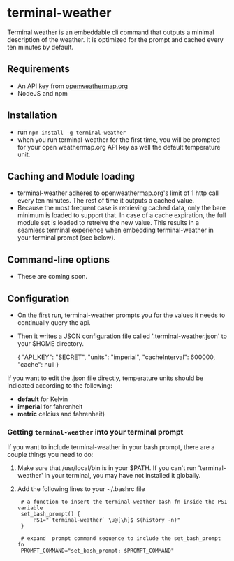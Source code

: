 # terminal-weather

Terminal weather is an embeddable cli command that outputs a minimal description of the weather. It is optimized for the prompt and cached every ten minutes by default.

## Requirements

+ An API key from [openweathermap.org](http://openweathermap.org)
+ NodeJS and npm

## Installation

+ run `npm install -g terminal-weather`
+ when you run terminal-weather for the first time, you will be prompted for your open weathermap.org API key as well the default temperature unit.

## Caching and Module loading

+ terminal-weather adheres to openweathermap.org's limit of 1 http call every ten minutes. The rest of time it outputs a cached value. 
+ Because the most frequent case is retrieving cached data, only the bare minimum is loaded to support that.  In case of a cache expiration, the full module set is loaded to retreive the new value. This results in a seamless terminal experience when embedding terminal-weather in your terminal prompt (see below). 

## Command-line options
+ These are coming soon.

## Configuration 

+ On the first run, terminal-weather prompts you for the values it needs to continually query the api.
+ Then it writes a JSON configuration file called '.terminal-weather.json' to your $HOME directory.

    {
        "API_KEY": "SECRET",
        "units": "imperial",
        "cacheInterval": 600000,
        "cache": null
    }

If you want to edit the .json file directly, temperature units should be indicated according to the following:

+ **default** for Kelvin
+ **imperial** for fahrenheit
+ **metric** celcius and fahrenheit)

### Getting `terminal-weather` into your terminal prompt

If you want to include terminal-weather in your bash prompt, there are a couple things you need to do:

1. Make sure that /usr/local/bin is in your $PATH. If you can't run 'terminal-weather' in your terminal, you may have not installed it globally. 
2. Add the following lines to your ~/.bashrc file

        # a function to insert the terminal-weather bash fn inside the PS1 variable
        set_bash_prompt() {
            PS1="`terminal-weather` \u@[\h]$ $(history -n)"
        }

        # expand  prompt command sequence to include the set_bash_prompt fn
        PROMPT_COMMAND="set_bash_prompt; $PROMPT_COMMAND"

